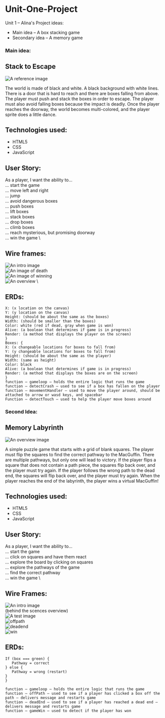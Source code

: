 # Unit-One-Project
Unit 1 – Alina's Project ideas:
*   Main idea – A box stacking game
*   Secondary idea – A memory game


### Main idea:
## Stack to Escape

![A reference image](/stack-game-reference%20image.png)


The world is made of black and white. A black background with white lines. There is a door that is hard to reach and there are boxes falling from above. The player must push and stack the boxes in order to escape. The player must also avoid falling boxes because the impact is deadly. Once the player reaches the doorway, the world becomes multi-colored, and the player sprite does a little dance.

## Technologies used:
*   HTML5
*   CSS
*   JavaScript

## User Story:
 As a player, I want the ability to... \
    ... start the game \
    ... move left and right \
    ... jump \
    ... avoid dangerous boxes \
    ... push boxes \
    ... lift boxes \
    ... stack boxes \
    ... drop boxes \
    ... climb boxes \
    ... reach mysterious, but promising doorway \
    ... win the game \

## Wire frames:
![An intro image](./stack-game-wireframe-intro.png) \
![An image of death](./stack-game-wireframe-loss.png) \
![An image of winning](./stack-game-wireframe-win.png) \
![An overview](./stack-game-wireframe.png) \

## ERDs:
```Player: {
X: (x location on the canvas)
Y: (y location on the canvas)
Height: (should be about the same as the boxes)
Width: (should be smaller than the boxes)
Color: white (red if dead, gray when game is won)
Alive: (a boolean that determines if game is in progress)
Render: (a method that displays the player on the screen)
}
Boxes: {
X: (x changeable locations for boxes to fall from) 
Y: (y changeable locations for boxes to fall from)
Height: (should be about the same as the player)
Width: (same as height)
Color: black
Alive: (a boolean that determines if game is in progress)
Render: (a method that displays the boxes are on the screen)
}
function – gameloop – holds the entire logic that runs the game
function – detectCrash – used to see if a box has fallen on the player
function – movementHandler – used to move the player around, should be attached to arrow or wasd keys, and spacebar
Function – detectTouch – used to help the player move boxes around
```

 
### Second Idea:

## Memory Labyrinth
![An overview image](./memory-labyrinth.png)

A simple puzzle game that starts with a grid of blank squares. The player must flip the squares to find the correct pathway to the MacGuffin. There are multiple pathways, but only one will lead to victory. If the player flips a square that does not contain a path piece, the squares flip back over, and the player must try again. If the player follows the wrong path to the dead end, the squares will flip back over, and the player must try again. When the player reaches the end of the labyrinth, the player wins a virtual MacGuffin!

## Technologies used:
*   HTML5
*   CSS
*   JavaScript

## User Story:
As a player, I want the ability to... \
    ... start the game \
    ... click on squares and have them react \
    ... explore the board by clicking on squares \
    ... explore the pathways of the game \
    ... find the correct pathway \
    ... win the game \

## Wire Frames:
![An intro image](./memory-labyrinth-intro.png) \
(behind the scences overview) \
![A test image](./memory-labyrinth-overview.png) \
![offpath](./memory-labyrinth-offPath.png) \
![deadend](./memory-labyrinth-deadend.png) \
![win](./memory-labyrinth-win.png) 


## ERDs:
```Pathway {
If (box === green) {
   Pathway = correct
} else {
   Pathway = wrong (restart)
}
}

function – gameloop – holds the entire logic that runs the game
function – offPath – used to see if a player has clicked a box off the path – delivers message and restarts game
function – deadEnd – used to see if a player has reached a dead end – delivers message and restarts game
function – gameWin – used to detect if the player has won
```

